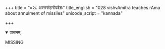+++
title = "०२८ अस्त्रसंहारोपदेशः"
title_english = "028 vishvAmitra teaches rAma about annulment of missiles"
unicode_script = "kannada"

+++
<details open><summary>वाचनम्</summary>

<div class="audioEmbed"  caption="श्रीराम-हरिसीताराममूर्ति-घनपाठिभ्यां वचनम्" src="https://archive.org/download/Ramayana-recitation-Sriram-harisItArAmamUrti-Ghanapaati-v2/Kanda_1/Kanda_1_BK-028-Asthra_Samharo_Padeshaha.mp3"></div>
</details>


MISSING